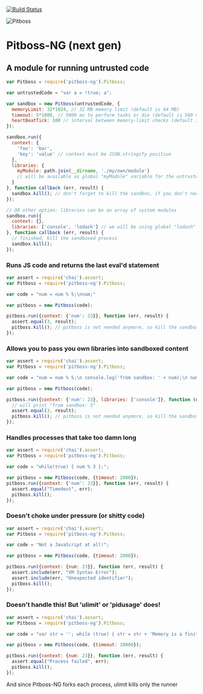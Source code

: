 [![Build
Status](https://secure.travis-ci.org/apiaryio/pitboss.png)](http://travis-ci.org/apiaryio/pitboss)

![Pitboss](http://s3.amazonaws.com/img.mdp.im/renobankclubinside4.jpg_%28705%C3%97453%29-20120923-100859.jpg)

# Pitboss-NG (next gen)

## A module for running untrusted code

```javascript
var Pitboss = require('pitboss-ng').Pitboss;

var untrustedCode = "var a = !true; a";

var sandbox = new Pitboss(untrustedCode, {
  memoryLimit: 32*1024, // 32 MB memory limit (default is 64 MB)
  timeout: 5*1000, // 5000 ms to perform tasks or die (default is 500 ms = 0.5 s)
  heartBeatTick: 100 // interval between memory-limit checks (default is 100 ms)
});

sandbox.run({
  context: {
    'foo': 'bar',
    'key': 'value' // context must be JSON.stringify positive
  },
  libraries: {
    myModule: path.join(__dirname, './my/own/module')
    // will be available as global "myModule" variable for the untrusted code
  }
}, function callback (err, result) {
  sandbox.kill(); // don't forget to kill the sandbox, if you don't need it anymore
});

// OR other option: libraries can be an array of system modules
sandbox.run({
  context: {},
  libraries: ['console', 'lodash'] // we will be using global "lodash" & "console"
}, function callback (err, result) {
  // finished, kill the sandboxed process
  sandbox.kill();
});
```

### Runs JS code and returns the last eval'd statement

```javascript
var assert = require('chai').assert;
var Pitboss = require('pitboss-ng').Pitboss;

var code = "num = num % 5;\nnum;"

var pitboss = new Pitboss(code);

pitboss.run({context: {'num': 23}}, function (err, result) {
  assert.equal(3, result);
  pitboss.kill(); // pitboss is not needed anymore, so kill the sandboxed process
});
```

### Allows you to pass you own libraries into sandboxed content

```javascript
var assert = require('chai').assert;
var Pitboss = require('pitboss-ng').Pitboss;

var code = "num = num % 5;\n console.log('from sandbox: ' + num);\n num;"

var pitboss = new Pitboss(code);

pitboss.run({context: {'num': 23}, libraries: ['console']}, function (err, result) {
  // will print "from sandbox: 5"
  assert.equal(3, result);
  pitboss.kill(); // pitboss is not needed anymore, so kill the sandboxed process
});
```

### Handles processes that take too damn long

```javascript
var assert = require('chai').assert;
var Pitboss = require('pitboss-ng').Pitboss;

var code = "while(true) { num % 3 };";

var pitboss = new Pitboss(code, {timeout: 2000});
pitboss.run({context: {'num': 23}}, function (err, result) {
  assert.equal("Timedout", err);
  pitboss.kill();
});
```

### Doesn't choke under pressure (or shitty code)

```javascript
var assert = require('chai').assert;
var Pitboss = require('pitboss-ng').Pitboss;

var code = "Not a JavaScript at all!";

var pitboss = new Pitboss(code, {timeout: 2000});

pitboss.run({context: {num: 23}}, function (err, result) {
  assert.include(err, "VM Syntax Error");
  assert.include(err, "Unexpected identifier");
  pitboss.kill();
});
```

### Doesn't handle this! But 'ulimit' or 'pidusage' does!

```javascript
var assert = require('chai').assert;
var Pitboss = require('pitboss-ng').Pitboss;

var code = "var str = ''; while (true) { str = str + 'Memory is a finite resource!'; }";

var pitboss = new Pitboss(code, {timeout: 10000});

pitboss.run({context: {num: 23}}, function (err, result) {
  assert.equal("Process failed", err);
  pitboss.kill();
});
```

And since Pitboss-NG forks each process, ulimit kills only the runner
